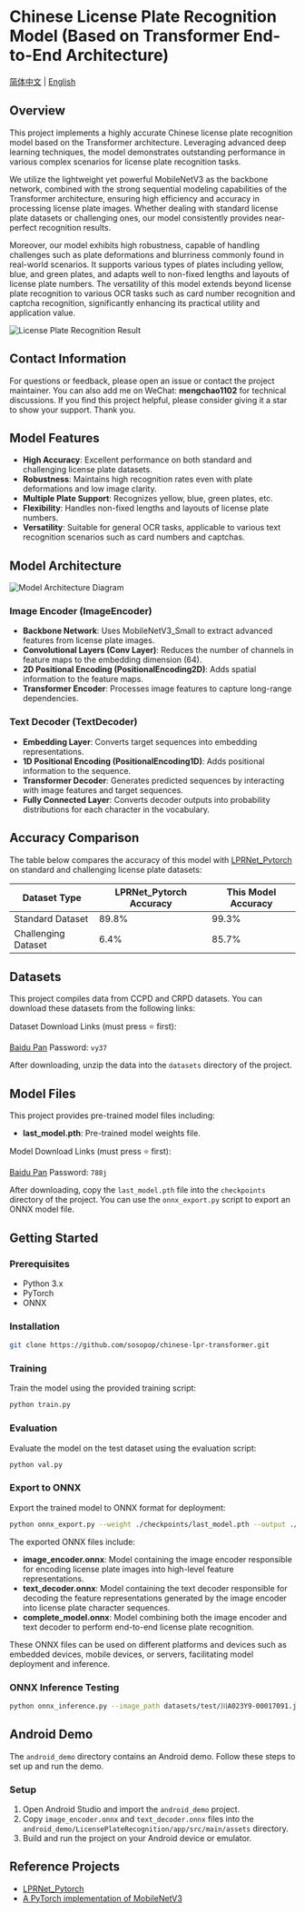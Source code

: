 # Chinese License Plate Recognition Model (Based on Transformer End-to-End Architecture)

[简体中文](./README.md) | [English](./README_EN.md)

## Overview

This project implements a highly accurate Chinese license plate recognition model based on the Transformer architecture. Leveraging advanced deep learning techniques, the model demonstrates outstanding performance in various complex scenarios for license plate recognition tasks.

We utilize the lightweight yet powerful MobileNetV3 as the backbone network, combined with the strong sequential modeling capabilities of the Transformer architecture, ensuring high efficiency and accuracy in processing license plate images. Whether dealing with standard license plate datasets or challenging ones, our model consistently provides near-perfect recognition results.

Moreover, our model exhibits high robustness, capable of handling challenges such as plate deformations and blurriness commonly found in real-world scenarios. It supports various types of plates including yellow, blue, and green plates, and adapts well to non-fixed lengths and layouts of license plate numbers. The versatility of this model extends beyond license plate recognition to various OCR tasks such as card number recognition and captcha recognition, significantly enhancing its practical utility and application value.

![License Plate Recognition Result](https://github.com/sosopop/chinese-lpr-transformer/blob/main/assets/generated_plates_00000.png)

## Contact Information

For questions or feedback, please open an issue or contact the project maintainer. You can also add me on WeChat: **mengchao1102** for technical discussions. If you find this project helpful, please consider giving it a star to show your support. Thank you.

## Model Features

- **High Accuracy**: Excellent performance on both standard and challenging license plate datasets.
- **Robustness**: Maintains high recognition rates even with plate deformations and low image clarity.
- **Multiple Plate Support**: Recognizes yellow, blue, green plates, etc.
- **Flexibility**: Handles non-fixed lengths and layouts of license plate numbers.
- **Versatility**: Suitable for general OCR tasks, applicable to various text recognition scenarios such as card numbers and captchas.

## Model Architecture

![Model Architecture Diagram](https://github.com/sosopop/chinese-lpr-transformer/blob/main/assets/model_diagram.png)

### Image Encoder (ImageEncoder)

- **Backbone Network**: Uses MobileNetV3_Small to extract advanced features from license plate images.
- **Convolutional Layers (Conv Layer)**: Reduces the number of channels in feature maps to the embedding dimension (64).
- **2D Positional Encoding (PositionalEncoding2D)**: Adds spatial information to the feature maps.
- **Transformer Encoder**: Processes image features to capture long-range dependencies.

### Text Decoder (TextDecoder)

- **Embedding Layer**: Converts target sequences into embedding representations.
- **1D Positional Encoding (PositionalEncoding1D)**: Adds positional information to the sequence.
- **Transformer Decoder**: Generates predicted sequences by interacting with image features and target sequences.
- **Fully Connected Layer**: Converts decoder outputs into probability distributions for each character in the vocabulary.

## Accuracy Comparison

The table below compares the accuracy of this model with [LPRNet_Pytorch](https://github.com/sirius-ai/LPRNet_Pytorch) on standard and challenging license plate datasets:

| Dataset Type      | LPRNet_Pytorch Accuracy | This Model Accuracy |
|-------------------|-------------------------|---------------------|
| Standard Dataset  | 89.8%                   | 99.3%               |
| Challenging Dataset | 6.4%                   | 85.7%               |

## Datasets

This project compiles data from CCPD and CRPD datasets. You can download these datasets from the following links:

Dataset Download Links (must press ⭐ first):

[Baidu Pan](https://pan.baidu.com/s/1ydPWkXaQygXq32hOaetSUA?pwd=vy37) Password: `vy37`

After downloading, unzip the data into the `datasets` directory of the project.

## Model Files

This project provides pre-trained model files including:

- **last_model.pth**: Pre-trained model weights file.

Model Download Links (must press ⭐ first):

[Baidu Pan](https://pan.baidu.com/s/1wj39xIOKSeMfc9UazSq3Ag?pwd=788j) Password: `788j`

After downloading, copy the `last_model.pth` file into the `checkpoints` directory of the project. You can use the `onnx_export.py` script to export an ONNX model file.

## Getting Started

### Prerequisites

- Python 3.x
- PyTorch
- ONNX

### Installation

```bash
git clone https://github.com/sosopop/chinese-lpr-transformer.git
```

### Training

Train the model using the provided training script:

```bash
python train.py
```

### Evaluation

Evaluate the model on the test dataset using the evaluation script:

```bash
python val.py
```

### Export to ONNX

Export the trained model to ONNX format for deployment:

```bash
python onnx_export.py --weight ./checkpoints/last_model.pth --output ./output_models
```

The exported ONNX files include:

- **image_encoder.onnx**: Model containing the image encoder responsible for encoding license plate images into high-level feature representations.
- **text_decoder.onnx**: Model containing the text decoder responsible for decoding the feature representations generated by the image encoder into license plate character sequences.
- **complete_model.onnx**: Model combining both the image encoder and text decoder to perform end-to-end license plate recognition.

These ONNX files can be used on different platforms and devices such as embedded devices, mobile devices, or servers, facilitating model deployment and inference.

### ONNX Inference Testing

```bash
python onnx_inference.py --image_path datasets/test/川A023Y9-00017091.jpg --encoder_path ./output_models/image_encoder.onnx --decoder_path ./output_models/text_decoder.onnx
```

## Android Demo

The `android_demo` directory contains an Android demo. Follow these steps to set up and run the demo.

### Setup

1. Open Android Studio and import the `android_demo` project.
2. Copy `image_encoder.onnx` and `text_decoder.onnx` files into the `android_demo/LicensePlateRecognition/app/src/main/assets` directory.
3. Build and run the project on your Android device or emulator.

## Reference Projects

- [LPRNet_Pytorch](https://github.com/sirius-ai/LPRNet_Pytorch)
- [A PyTorch implementation of MobileNetV3](https://github.com/xiaolai-sqlai/mobilenetv3)
